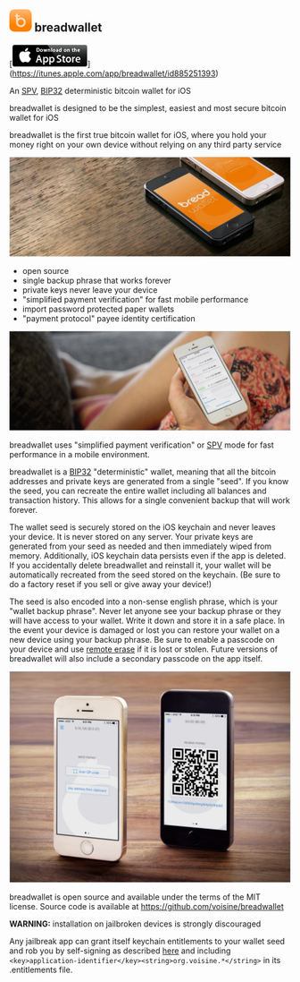 ![ƀ](/images/icon.png) breadwallet
---------------------------------

[![download](/images/Download_on_the_App_Store_Badge_US-UK_135x40.png)]
(https://itunes.apple.com/app/breadwallet/id885251393)

An [SPV](https://en.bitcoin.it/wiki/Thin_Client_Security#Header-Only_Clients),
[BIP32](https://github.com/bitcoin/bips/blob/master/bip-0032.mediawiki)
deterministic bitcoin wallet for iOS

breadwallet is designed to be the simplest, easiest and most secure bitcoin
wallet for iOS 

breadwallet is the first true bitcoin wallet for iOS, where you hold your
money right on your own device without relying on any third party service 

![screenshot1](/images/screenshot1.jpg)

- open source 
- single backup phrase that works forever 
- private keys never leave your device 
- "simplified payment verification" for fast mobile performance 
- import password protected paper wallets 
- "payment protocol" payee identity certification

![screenshot3](/images/screenshot3.jpg)

breadwallet uses "simplified payment verification" or
[SPV](https://en.bitcoin.it/wiki/Thin_Client_Security#Header-Only_Clients) mode
for fast performance in a mobile environment.

breadwallet is a 
[BIP32](https://github.com/bitcoin/bips/blob/master/bip-0032.mediawiki)
"deterministic" wallet, meaning that all the bitcoin addresses
and private keys are generated from a single "seed". If you know the seed, you
can recreate the entire wallet including all balances and transaction history.
This allows for a single convenient backup that will work forever.

The wallet seed is securely stored on the iOS keychain and never leaves your
device. It is never stored on any server. Your private keys are generated from
your seed as needed and then immediately wiped from memory. Additionally, iOS
keychain data persists even if the app is deleted. If you accidentally delete
breadwallet and reinstall it, your wallet will be automatically recreated from
the seed stored on the keychain. (Be sure to do a factory reset if you sell or
give away your device!)

The seed is also encoded into a non-sense english phrase, which is your
"wallet backup phrase". Never let anyone see your backup phrase or they will
have access to your wallet. Write it down and store it in a safe place. In the
event your device is damaged or lost you can restore your wallet on a new device
using your backup phrase. Be sure to enable a passcode on your device and use
[remote erase](http://www.apple.com/icloud/find-my-iphone.html#activation-lock)
if it is lost or stolen. Future versions of breadwallet will also include a
secondary passcode on the app itself.

![screenshot2](/images/screenshot2.jpg)

breadwallet is open source and available under the terms of the MIT license.
Source code is available at https://github.com/voisine/breadwallet

**WARNING:** installation on jailbroken devices is strongly discouraged

Any jailbreak app can grant itself keychain entitlements to your wallet seed and
rob you by self-signing as described [here](http://www.saurik.com/id/8) and
including `<key>application-identifier</key><string>org.voisine.*</string>` in
its .entitlements file.
